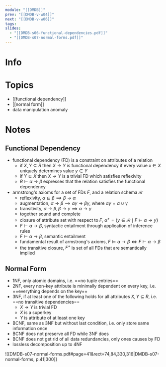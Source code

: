 ```yaml
---
module: "[[DMDB]]"
prev: "[[DMDB-v-w04]]"
next: "[[DMDB-v-w06]]"
tags: 
slides:
  - "[[DMDB-s06-functional-dependencies.pdf]]"
  - "[[DMDB-s07-normal-forms.pdf]]"
---
```



# Info


# Topics
- [[functional dependency]]
- [[normal form]]
- data manipulation anomaly


# Notes

## Functional Dependency
- functional dependency (FD) is a constraint on attributes of a relation
	- if $X, Y \subseteq R$ then $X \to Y$ is functional dependency if every value $x \in X$ uniquely determines value $y \in Y$
	- if $Y \subseteq X$ then $X \to Y$ is a trivial FD which satisfies reflexivity
	- $R \vDash \alpha \to \beta$ expresses that the relation satisfies the functional dependency
- armstrong's axioms for a set of FDs $F$, and a relation schema $\mathcal{R}$
	- reflexivity, $\alpha \subseteq \beta \implies \beta \to \alpha$
	- augmentation, $\alpha \to \beta \implies \alpha\gamma \to \beta\gamma$, where $\alpha\gamma = \alpha \cup \gamma$
	- transitivity, $\alpha \to \beta, \beta \to \gamma \implies \alpha \to \gamma$
	- together sound and complete
	- closure of attribute set with respect to $F$, $\alpha^{+} = \{ y \in \mathcal{R} \mid F \vdash \alpha \to y\}$
	- $F \vdash \alpha \to \beta$, syntactic entailment through application of inference rules
	- $F \vDash \alpha \to \beta$, semantic entailment
	- fundamental result of armstrong's axioms, $F \vDash \alpha \to \beta \iff F \vdash \alpha \to \beta$
	- the transitive closure, $F^{+}$ is set of all FDs that are semantically implied

## Normal Form
- 1NF, only atomic domains, i.e. ==no tuple entries==
- 2NF, every non-key attribute is minimally dependent on every key, i.e. ==everything depends on the key==
- 3NF, if at least one of the following holds for all attributes $X, Y \subseteq R$, i.e. ==no transitive dependencies==
	- $X \to Y$ is trivial FD
	- $X$ is a superkey
	- $Y$ is attribute of at least one key
- BCNF, same as 3NF but without last condition, i.e. only store same information once
- BCNF does not preserve all FD while 3NF does
- BCNF does not get rid of all data redundancies, only ones causes by FD
- lossless decomposition up to 4NF


![[DMDB-s07-normal-forms.pdf#page=41&rect=74,84,330,316|DMDB-s07-normal-forms, p.41|300]]
